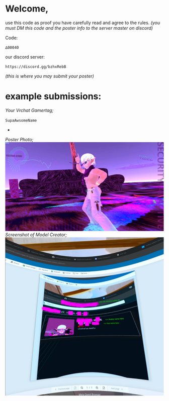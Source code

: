 

# Welcome,


use this code as proof you have carefully read and agree to the rules. _(you must DM this code and the poster info to the server master on discord)_




Code: 
```
∆00040
```



our discord server:
```
https://discord.gg/bzhxRebB
```
_(this is where you may submit your poster)_





# example submissions:

_Your Vrchat Gamertag;_


`SupaAwsomeName`

- 

_Poster Photo;_
![image](https://raw.githubusercontent.com/VIRTUAL-K4MI-CLUB/Master/gh-pages/274068227_704191123909429_5075561750844527944_n.jpg)
_Screenshot of Model Creator;_
![image](https://raw.githubusercontent.com/VIRTUAL-K4MI-CLUB/Master/gh-pages/com.oculus.shellenv-20220701-200145.jpg)
